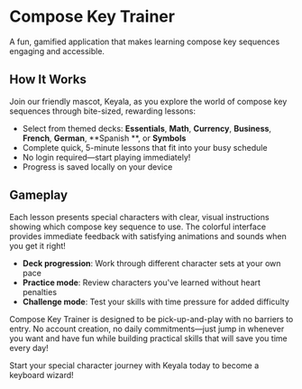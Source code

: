 # Compose Key Trainer

A fun, gamified application that makes learning compose key sequences engaging and accessible.

## How It Works

Join our friendly mascot, Keyala, as you explore the world of compose key sequences through bite-sized, rewarding lessons:

- Select from themed decks: **Essentials**, **Math**, **Currency**, **Business**, **French**, **German**, **Spanish
  **, or **Symbols**
- Complete quick, 5-minute lessons that fit into your busy schedule
- No login required—start playing immediately!
- Progress is saved locally on your device

## Gameplay

Each lesson presents special characters with clear, visual instructions showing which compose key sequence to use. The colorful interface provides immediate feedback with satisfying animations and sounds when you get it right!

- **Deck progression**: Work through different character sets at your own pace
- **Practice mode**: Review characters you've learned without heart penalties
- **Challenge mode**: Test your skills with time pressure for added difficulty

Compose Key Trainer is designed to be pick-up-and-play with no barriers to entry. No account creation, no daily commitments—just jump in whenever you want and have fun while building practical skills that will save you time every day!

Start your special character journey with Keyala today to become a keyboard wizard!
